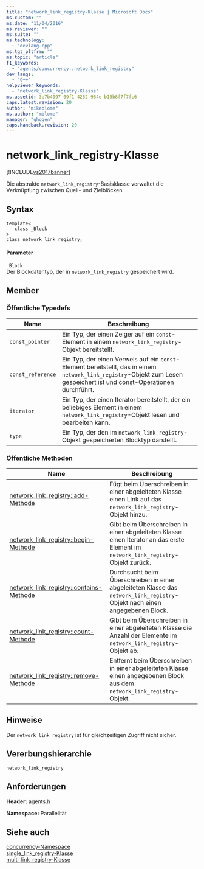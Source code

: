 ```yaml
---
title: "network_link_registry-Klasse | Microsoft Docs"
ms.custom: ""
ms.date: "11/04/2016"
ms.reviewer: ""
ms.suite: ""
ms.technology: 
  - "devlang-cpp"
ms.tgt_pltfrm: ""
ms.topic: "article"
f1_keywords: 
  - "agents/concurrency::network_link_registry"
dev_langs: 
  - "C++"
helpviewer_keywords: 
  - "network_link_registry-Klasse"
ms.assetid: 3e7b4097-09f1-4252-964e-b15b8f7f7fc6
caps.latest.revision: 20
author: "mikeblome"
ms.author: "mblome"
manager: "ghogen"
caps.handback.revision: 20
---
```

# network_link_registry-Klasse
[!INCLUDE[vs2017banner](../../../assembler/inline/includes/vs2017banner.md)]

Die abstrakte `network_link_registry`\-Basisklasse verwaltet die Verknüpfung zwischen Quell\- und Zielblöcken.  
  
## Syntax  
  
```  
template<  
   class _Block  
>  
class network_link_registry;  
```  
  
#### Parameter  
 `_Block`  
 Der Blockdatentyp, der in `network_link_registry` gespeichert wird.  
  
## Member  
  
### Öffentliche Typedefs  
  
|Name|**Beschreibung**|  
|----------|----------------------|  
|`const_pointer`|Ein Typ, der einen Zeiger auf ein `const`\-Element in einem `network_link_registry`\-Objekt bereitstellt.|  
|`const_reference`|Ein Typ, der einen Verweis auf ein `const`\-Element bereitstellt, das in einem `network_link_registry`\-Objekt zum Lesen gespeichert ist und const\-Operationen durchführt.|  
|`iterator`|Ein Typ, der einen Iterator bereitstellt, der ein beliebiges Element in einem `network_link_registry`\-Objekt lesen und bearbeiten kann.|  
|`type`|Ein Typ, der den im `network_link_registry`\-Objekt gespeicherten Blocktyp darstellt.|  
  
### Öffentliche Methoden  
  
|Name|**Beschreibung**|  
|----------|----------------------|  
|[network\_link\_registry::add\-Methode](../Topic/network_link_registry::add%20Method.md)|Fügt beim Überschreiben in einer abgeleiteten Klasse einen Link auf das `network_link_registry`\-Objekt hinzu.|  
|[network\_link\_registry::begin\-Methode](../Topic/network_link_registry::begin%20Method.md)|Gibt beim Überschreiben in einer abgeleiteten Klasse einen Iterator an das erste Element im `network_link_registry`\-Objekt zurück.|  
|[network\_link\_registry::contains\-Methode](../Topic/network_link_registry::contains%20Method.md)|Durchsucht beim Überschreiben in einer abgeleiteten Klasse das `network_link_registry`\-Objekt nach einen angegebenen Block.|  
|[network\_link\_registry::count\-Methode](../Topic/network_link_registry::count%20Method.md)|Gibt beim Überschreiben in einer abgeleiteten Klasse die Anzahl der Elemente im `network_link_registry`\-Objekt ab.|  
|[network\_link\_registry::remove\-Methode](../Topic/network_link_registry::remove%20Method.md)|Entfernt beim Überschreiben in einer abgeleiteten Klasse einen angegebenen Block aus dem `network_link_registry`\-Objekt.|  
  
## Hinweise  
 Der `network link registry` ist für gleichzeitigen Zugriff nicht sicher.  
  
## Vererbungshierarchie  
 `network_link_registry`  
  
## Anforderungen  
 **Header:** agents.h  
  
 **Namespace:** Parallelität  
  
## Siehe auch  
 [concurrency\-Namespace](../../../parallel/concrt/reference/concurrency-namespace.md)   
 [single\_link\_registry\-Klasse](../../../parallel/concrt/reference/single-link-registry-class.md)   
 [multi\_link\_registry\-Klasse](../../../parallel/concrt/reference/multi-link-registry-class.md)